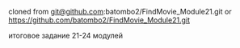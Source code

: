 
cloned from git@github.com:batombo2/FindMovie_Module21.git
       or  https://github.com/batombo2/FindMovie_Module21.git


итоговое задание 21-24 модулей
